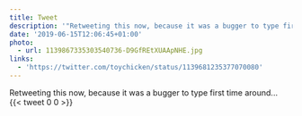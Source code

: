 ```yaml
---
title: Tweet
description: '"Retweeting this now, because it was a bugger to type first time around...  "'
date: '2019-06-15T12:06:45+01:00'
photo:
  - url: 1139867335303540736-D9GfREtXUAApNHE.jpg
links:
  - 'https://twitter.com/toychicken/status/1139681235377070080'
---
```

Retweeting this now, because it was a bugger to type first time around...  
      {{< tweet 0 0 >}}
    
